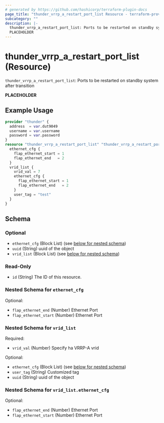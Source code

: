 ```yaml
---
# generated by https://github.com/hashicorp/terraform-plugin-docs
page_title: "thunder_vrrp_a_restart_port_list Resource - terraform-provider-thunder"
subcategory: ""
description: |-
  thunder_vrrp_a_restart_port_list: Ports to be restarted on standby system after transition
  PLACEHOLDER
---
```


# thunder_vrrp_a_restart_port_list (Resource)

`thunder_vrrp_a_restart_port_list`: Ports to be restarted on standby system after transition

__PLACEHOLDER__

## Example Usage

```terraform
provider "thunder" {
  address  = var.dut9049
  username = var.username
  password = var.password
}
resource "thunder_vrrp_a_restart_port_list" "thunder_vrrp_a_restart_port_list" {
  ethernet_cfg {
    flap_ethernet_start = 1
    flap_ethernet_end   = 2
  }
  vrid_list {
    vrid_val = 7
    ethernet_cfg {
      flap_ethernet_start = 1
      flap_ethernet_end   = 2
    }
    user_tag = "test"
  }
}
```

<!-- schema generated by tfplugindocs -->
## Schema

### Optional

- `ethernet_cfg` (Block List) (see [below for nested schema](#nestedblock--ethernet_cfg))
- `uuid` (String) uuid of the object
- `vrid_list` (Block List) (see [below for nested schema](#nestedblock--vrid_list))

### Read-Only

- `id` (String) The ID of this resource.

<a id="nestedblock--ethernet_cfg"></a>
### Nested Schema for `ethernet_cfg`

Optional:

- `flap_ethernet_end` (Number) Ethernet Port
- `flap_ethernet_start` (Number) Ethernet Port


<a id="nestedblock--vrid_list"></a>
### Nested Schema for `vrid_list`

Required:

- `vrid_val` (Number) Specify ha VRRP-A vrid

Optional:

- `ethernet_cfg` (Block List) (see [below for nested schema](#nestedblock--vrid_list--ethernet_cfg))
- `user_tag` (String) Customized tag
- `uuid` (String) uuid of the object

<a id="nestedblock--vrid_list--ethernet_cfg"></a>
### Nested Schema for `vrid_list.ethernet_cfg`

Optional:

- `flap_ethernet_end` (Number) Ethernet Port
- `flap_ethernet_start` (Number) Ethernet Port


